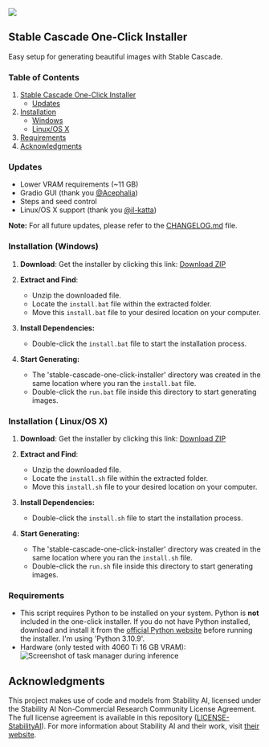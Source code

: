 ![](https://github.com/EtienneDosSantos/stable-cascade-one-click-installer/blob/main/assets/stable-cascade-one-click-installer_background.jpg)

## Stable Cascade One-Click Installer

Easy setup for generating beautiful images with Stable Cascade.

### Table of Contents
1. [Stable Cascade One-Click Installer](#stable-cascade-one-click-installer)
   - [Updates](#updates)
2. [Installation](#installation-windows)
   - [Windows](#installation-windows)
   - [Linux/OS X](#installation--linuxos-x)
3. [Requirements](#requirements)
4. [Acknowledgments](#acknowledgments)

### Updates
- Lower VRAM requirements (~11 GB)
- Gradio GUI (thank you [@Acephalia](https://github.com/Acephalia))
- Steps and seed control
- Linux/OS X support (thank you [@il-katta](https://github.com/il-katta))

**Note:** For all future updates, please refer to the [CHANGELOG.md](docs/CHANGELOG.md) file.

### Installation (Windows)

1. **Download**: Get the installer by clicking this link: [Download ZIP](https://github.com/EtienneDosSantos/SC-oci-install.bat-downloader/archive/refs/heads/main.zip)

2. **Extract and Find**: 
   * Unzip the downloaded file.
   * Locate the `install.bat` file within the extracted folder.
   * Move this `install.bat` file to your desired location on your computer.  

3. **Install Dependencies:**
   * Double-click the `install.bat` file to start the installation process.

4. **Start Generating:**
   * The 'stable-cascade-one-click-installer' directory was created in the same location where you ran the `install.bat` file. 
   * Double-click the `run.bat` file inside this directory to start generating images. 

### Installation ( Linux/OS X)

1. **Download**: Get the installer by clicking this link: [Download ZIP](https://github.com/EtienneDosSantos/SC-oci-install.sh-downloader/archive/refs/heads/main.zip)

2. **Extract and Find**: 
   * Unzip the downloaded file.
   * Locate the `install.sh` file within the extracted folder.
   * Move this `install.sh` file to your desired location on your computer.  

3. **Install Dependencies:**
   * Double-click the `install.sh` file to start the installation process.

4. **Start Generating:**
   * The 'stable-cascade-one-click-installer' directory was created in the same location where you ran the `install.sh` file. 
   * Double-click the `run.sh` file inside this directory to start generating images.


### Requirements

- This script requires Python to be installed on your system. Python is **not** included in the one-click installer. If you do not have Python installed, download and install it from the [official Python website](https://www.python.org/downloads/) before running the installer. I'm using 'Python 3.10.9'.
- Hardware (only tested with 4060 Ti 16 GB VRAM): ![Screenshot of task manager during inference](https://github.com/EtienneDosSantos/stable-cascade-one-click-installer/blob/main/assets/hardware_requirements.jpg)

## Acknowledgments

This project makes use of code and models from Stability AI, licensed under the Stability AI Non-Commercial Research Community License Agreement. The full license agreement is available in this repository ([LICENSE-StabilityAI](./LICENSE-StabilityAI)). For more information about Stability AI and their work, visit [their website](https://stability.ai/).
